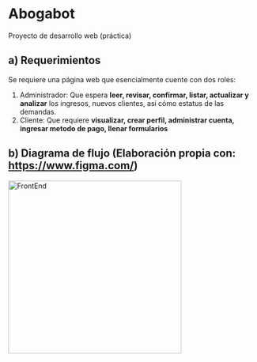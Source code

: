 # Abogabot
Proyecto de desarrollo web (práctica)

## a) Requerimientos 
Se requiere una página web que esencialmente cuente con dos roles:
1. Administrador: Que espera <b>leer, revisar, confirmar, listar, actualizar y analizar</b> los ingresos, nuevos clientes, así cómo estatus de las demandas.
2. Cliente: Que requiere <b>visualizar, crear perfil, administrar cuenta, ingresar metodo de pago, llenar formularios</b> 

## b) Diagrama de flujo (Elaboración propia con: https://www.figma.com/)

<img src="../images/DFD-Abogabot.png" alt="FrontEnd" height="350">
